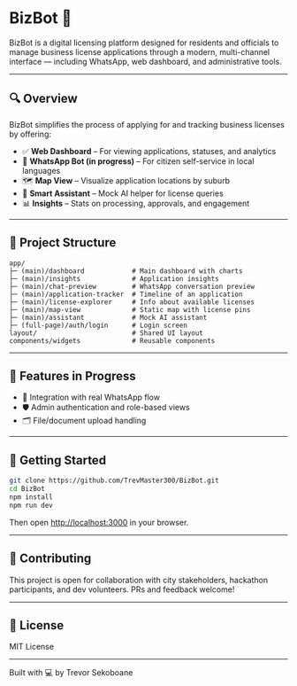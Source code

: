 # BizBot 🚀

BizBot is a digital licensing platform designed for residents and officials to manage business license applications through a modern, multi-channel interface — including WhatsApp, web dashboard, and administrative tools.

---

## 🔍 Overview

BizBot simplifies the process of applying for and tracking business licenses by offering:

- ✅ **Web Dashboard** – For viewing applications, statuses, and analytics
- 💬 **WhatsApp Bot (in progress)** – For citizen self-service in local languages
- 🗺️ **Map View** – Visualize application locations by suburb
- 🧠 **Smart Assistant** – Mock AI helper for license queries
- 📊 **Insights** – Stats on processing, approvals, and engagement

---

## 📁 Project Structure

```
app/
├─ (main)/dashboard            # Main dashboard with charts
├─ (main)/insights             # Application insights
├─ (main)/chat-preview         # WhatsApp conversation preview
├─ (main)/application-tracker  # Timeline of an application
├─ (main)/license-explorer     # Info about available licenses
├─ (main)/map-view             # Static map with license pins
├─ (main)/assistant            # Mock AI assistant
├─ (full-page)/auth/login      # Login screen
layout/                        # Shared UI layout
components/widgets             # Reusable components
```

---

## 🚧 Features in Progress

- 🔄 Integration with real WhatsApp flow
- 🛡️ Admin authentication and role-based views
- 🗂️ File/document upload handling

---

## 🧪 Getting Started

```bash
git clone https://github.com/TrevMaster300/BizBot.git
cd BizBot
npm install
npm run dev
```

Then open [http://localhost:3000](http://localhost:3000) in your browser.

---

## 🙌 Contributing

This project is open for collaboration with city stakeholders, hackathon participants, and dev volunteers. PRs and feedback welcome!

---

## 📝 License

MIT License

---

Built with 💻 by Trevor Sekoboane
